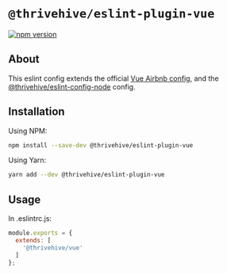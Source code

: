 # `@thrivehive/eslint-plugin-vue`

[![npm version](https://badge.fury.io/js/%40thrivehive%2Feslint-config-vue.svg)](https://badge.fury.io/js/%40thrivehive%2Feslint-config-vue)

## About

This eslint config extends the official [Vue Airbnb config](https://github.com/vuejs/vue-cli/tree/dev/packages/@vue/eslint-config-airbnb#readme), and the [@thrivehive/eslint-config-node](../eslint-config-node) config.

## Installation

Using NPM:

```bash
npm install --save-dev @thrivehive/eslint-plugin-vue
```

Using Yarn:
```bash
yarn add --dev @thrivehive/eslint-plugin-vue
```

## Usage

In .eslintrc.js:

```js
module.exports = {
  extends: [
    '@thrivehive/vue'
  ]
};
```